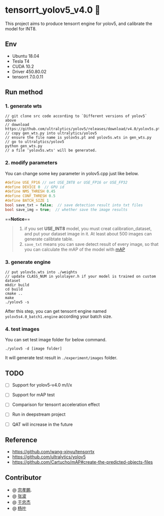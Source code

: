 # tensorrt_yolov5_v4.0 :100:

This project aims to produce tensorrt engine for yolov5, and calibrate the model for INT8.

## Env
* Ubuntu 18.04
* Tesla T4
* CUDA 10.2
* Driver 450.80.02
* tensorrt 7.0.0.11

## Run method
### 1. generate wts
```
// git clone src code according to `Different versions of yolov5` above
// download https://github.com/ultralytics/yolov5/releases/download/v4.0/yolov5s.pt
// copy gen_wts.py into ultralytics/yolov5
// ensure the file name is yolov5s.pt and yolov5s.wts in gen_wts.py
// go to ultralytics/yolov5
python gen_wts.py
// a file 'yolov5s.wts' will be generated.
```

### 2. modify parameters
You can change some key parameter in yolov5.cpp just like below.   
```cpp
#define USE_FP16 // set USE_INT8 or USE_FP16 or USE_FP32
#define DEVICE 0  // GPU id
#define NMS_THRESH 0.45
#define CONF_THRESH 0.5
#define BATCH_SIZE 1
bool save_txt = false;  // save detection result into txt files
bool save_img = true;  // whether save the image results
```

==**Notice**==
> 1. if you set **USE_INT8** model, you must creat calibration_dataset, and put your dataset image in it. At least about 500 images can generate calibtate table.
> 2. `save_txt` means you can save detect result of every image, so that you can calculate the mAP of the model with [mAP](https://github.com/Cartucho/mAP#create-the-predicted-objects-files)


### 3. generate engine

```
// put yolov5s.wts into ./weights
// update CLASS_NUM in yololayer.h if your model is trained on custom dataset
mkdir build
cd build
cmake ..
make
./yolov5 -s 
```
After this step, you can get tensorrt engine named `yolov5s4.0_batch1.engine` according your batch size.

### 4. test images
You can set test image folder for below command.
```
./yolov5 -d [image folder]  
```
It will generate test result in `./experiment/images` folder.


## TODO
- [ ] Support for yolov5-v4.0 m/l/x
- [ ] Support for mAP test
- [ ] Comparison for tensorrt acceleration effect
- [ ] Run in deepstream project
- [ ] QAT will increase in the future


## Reference

* https://github.com/wang-xinyu/tensorrtx
* https://github.com/ultralytics/yolov5
* https://github.com/Cartucho/mAP#create-the-predicted-objects-files

## Contributor
* @ [宗孝鹏](https://github.com/XiaoPengZong).
* @ [张波](https://github.com/nanmi)
* @ [于忠杰]()
* @ [杨叶]()